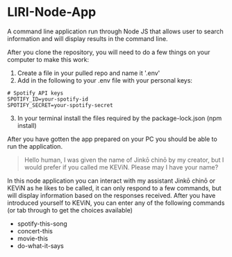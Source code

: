 # LIRI-Node-App
A command line application run through Node JS that allows user to search information and will display results in the command line.

After you clone the repository, you will need to do a few things on your computer to make this work:

  1. Create a file in your pulled repo and name it '.env'
  2. Add in the following to your .env file with your personal keys:
  ```
  # Spotify API keys
  SPOTIFY_ID=your-spotify-id
  SPOTIFY_SECRET=your-spotify-secret

  ```
  3. In your terminal install the files required by the package-lock.json (npm install)

After you have gotten the app prepared on your PC you should be able to run the application.

> Hello human, I was given the name of Jinkō chinō by my creator, but I would prefer if you called me KEViN. Please may I have your name?

In this node application you can interact with my assistant Jinkō chinō or KEViN as he likes to be called, it can only respond to a few commands, but will display information based on the responses received. After you have introduced yourself to KEViN, you can enter any of the following commands (or tab through to get the choices available)

* spotify-this-song
* concert-this
* movie-this
* do-what-it-says
